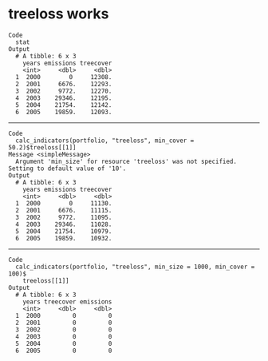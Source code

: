 # treeloss works

    Code
      stat
    Output
      # A tibble: 6 x 3
        years emissions treecover
        <int>     <dbl>     <dbl>
      1  2000        0     12308.
      2  2001     6676.    12293.
      3  2002     9772.    12270.
      4  2003    29346.    12195.
      5  2004    21754.    12142.
      6  2005    19859.    12093.

---

    Code
      calc_indicators(portfolio, "treeloss", min_cover = 50.2)$treeloss[[1]]
    Message <simpleMessage>
      Argument 'min_size' for resource 'treeloss' was not specified. Setting to default value of '10'.
    Output
      # A tibble: 6 x 3
        years emissions treecover
        <int>     <dbl>     <dbl>
      1  2000        0     11130.
      2  2001     6676.    11115.
      3  2002     9772.    11095.
      4  2003    29346.    11028.
      5  2004    21754.    10979.
      6  2005    19859.    10932.

---

    Code
      calc_indicators(portfolio, "treeloss", min_size = 1000, min_cover = 100)$
        treeloss[[1]]
    Output
      # A tibble: 6 x 3
        years treecover emissions
        <int>     <dbl>     <dbl>
      1  2000         0         0
      2  2001         0         0
      3  2002         0         0
      4  2003         0         0
      5  2004         0         0
      6  2005         0         0

